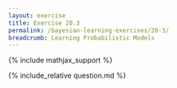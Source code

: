 ```yaml
---
layout: exercise
title: Exercise 20.3
permalink: /bayesian-learning-exercises/20-3/
breadcrumb: Learning Probabilistic Models
---
```


{% include mathjax_support %}

<div><i class="arrow-up" data-chapter="bayesian-learning-exercises" data-exercise="ex_3" data-rating="0"></i></div>
{% include_relative question.md %}
